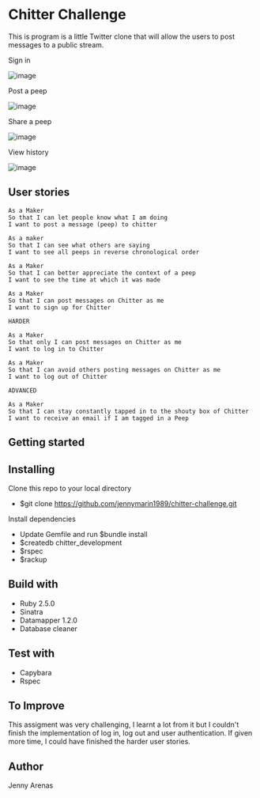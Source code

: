 Chitter Challenge
=================

This is program is a little Twitter clone that will allow the users to post messages to a public stream.

Sign in

![image](https://user-images.githubusercontent.com/29259526/36368159-e705dbe0-154d-11e8-9186-4acb2fcf3c9f.png)

Post a peep

![image](https://user-images.githubusercontent.com/29259526/36368436-19c6302e-154f-11e8-95f7-c99d3cb2dcf0.png)

Share a peep

![image](https://user-images.githubusercontent.com/29259526/36368457-39cd4268-154f-11e8-8c4a-ecbb9ff6524a.png)


View history

![image](https://user-images.githubusercontent.com/29259526/36368471-4c803442-154f-11e8-96bb-d7ded975852c.png)


User stories
-------

```
As a Maker
So that I can let people know what I am doing  
I want to post a message (peep) to chitter

As a maker
So that I can see what others are saying  
I want to see all peeps in reverse chronological order

As a Maker
So that I can better appreciate the context of a peep
I want to see the time at which it was made

As a Maker
So that I can post messages on Chitter as me
I want to sign up for Chitter

HARDER

As a Maker
So that only I can post messages on Chitter as me
I want to log in to Chitter

As a Maker
So that I can avoid others posting messages on Chitter as me
I want to log out of Chitter

ADVANCED

As a Maker
So that I can stay constantly tapped in to the shouty box of Chitter
I want to receive an email if I am tagged in a Peep
```

Getting started
---------------

## Installing
 
Clone this repo to your local directory
- $git clone https://github.com/jennymarin1989/chitter-challenge.git

Install dependencies
- Update Gemfile and run $bundle install
- $createdb chitter_development
- $rspec
- $rackup


Build with
----------
- Ruby 2.5.0
- Sinatra
- Datamapper 1.2.0
- Database cleaner

Test with
-----------
- Capybara
- Rspec

To Improve
------------

This assigment was very challenging, I learnt a lot from it but I couldn't finish the implementation of log in, log out and user authentication. If given more time, I could have finished the harder user stories. 

Author
------
 Jenny Arenas
